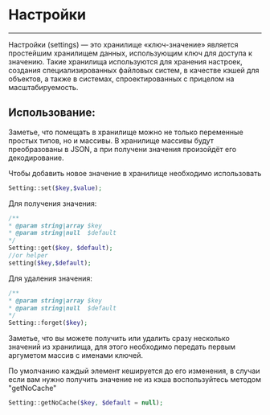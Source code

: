 # Настройки
----------

Настройки (settings) — это хранилище «ключ-значение» является простейшим хранилищем данных, использующим ключ для доступа к значению. Такие хранилища используются для хранения настроек, создания специализированных файловых систем, в качестве кэшей для объектов, а также в системах, спроектированных с прицелом на масштабируемость.


## Использование:
	

Заметье, что помещать в хранилище можно не только переменные простых типов, но и массивы. В хранилище массивы будут преобразованы в JSON, а при получени значения произойдёт его декодирование.


Чтобы добавить новое значение в хранилище необходимо использовать
```php
Setting::set($key,$value);
```

Для получения значения:
```php
/**
* @param string|array $key
* @param string|null  $default
*/
Setting::get($key, $default);
//or helper
setting($key,$default);
```

Для удаления значения:
```php
/**
* @param string|array $key      
* @param string|null  $default
*/
Setting::forget($key);
```


Заметье, что вы можете получить или удалить сразу несколько значений из хранилища, для этого необходимо передать первым аргуметом массив с именами ключей.


По умолчанию каждый элемент кешируется до его изменения, в случаи если вам нужно получить значение не из кэша воспользуйтесь методом "getNoCache"
```php
Setting::getNoCache($key, $default = null);
```
